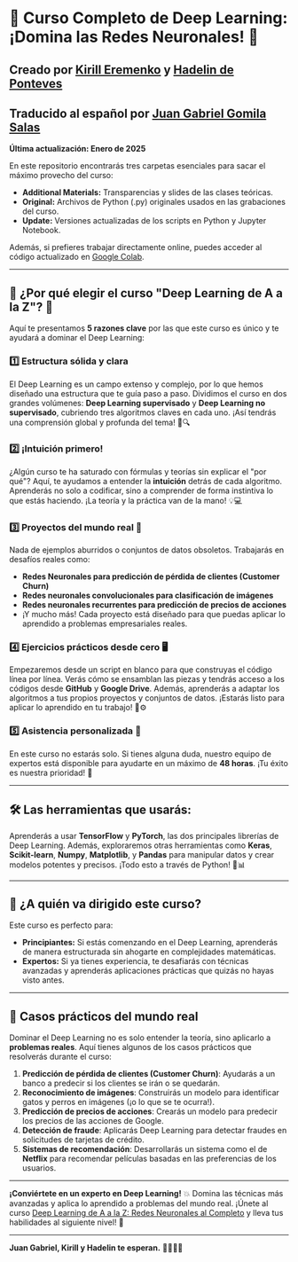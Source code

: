 # 🚀 Curso Completo de Deep Learning: ¡Domina las Redes Neuronales! 🧠

## Creado por [Kirill Eremenko](https://www.udemy.com/user/kirilleremenko/) y [Hadelin de Ponteves](https://www.udemy.com/user/hadelin-de-ponteves/)  
## Traducido al español por [Juan Gabriel Gomila Salas](https://www.udemy.com/user/juangabriel2)

**Última actualización: Enero de 2025**  

En este repositorio encontrarás tres carpetas esenciales para sacar el máximo provecho del curso:

- **Additional Materials:** Transparencias y slides de las clases teóricas.
- **Original:** Archivos de Python (.py) originales usados en las grabaciones del curso.
- **Update:** Versiones actualizadas de los scripts en Python y Jupyter Notebook.

Además, si prefieres trabajar directamente online, puedes acceder al código actualizado en [Google Colab](https://drive.google.com/drive/folders/1YmMQL5TNmMTV5xK2IK4R8u9Dzv5jCwrc?usp=share_link).

---

## 🌟 ¿Por qué elegir el curso "Deep Learning de A a la Z"? 🌟

Aquí te presentamos **5 razones clave** por las que este curso es único y te ayudará a dominar el Deep Learning:

### 1️⃣ **Estructura sólida y clara**

El Deep Learning es un campo extenso y complejo, por lo que hemos diseñado una estructura que te guía paso a paso. Dividimos el curso en dos grandes volúmenes: **Deep Learning supervisado** y **Deep Learning no supervisado**, cubriendo tres algoritmos claves en cada uno. ¡Así tendrás una comprensión global y profunda del tema! 📘🔍

### 2️⃣ **¡Intuición primero!**

¿Algún curso te ha saturado con fórmulas y teorías sin explicar el "por qué"? Aquí, te ayudamos a entender la **intuición** detrás de cada algoritmo. Aprenderás no solo a codificar, sino a comprender de forma instintiva lo que estás haciendo. ¡La teoría y la práctica van de la mano! 💡💻

### 3️⃣ **Proyectos del mundo real 💼**

Nada de ejemplos aburridos o conjuntos de datos obsoletos. Trabajarás en desafíos reales como:

- **Redes Neuronales para predicción de pérdida de clientes (Customer Churn)**
- **Redes neuronales convolucionales para clasificación de imágenes**
- **Redes neuronales recurrentes para predicción de precios de acciones**
- ¡Y mucho más! Cada proyecto está diseñado para que puedas aplicar lo aprendido a problemas empresariales reales.

### 4️⃣ **Ejercicios prácticos desde cero 🖥️**

Empezaremos desde un script en blanco para que construyas el código línea por línea. Verás cómo se ensamblan las piezas y tendrás acceso a los códigos desde **GitHub** y **Google Drive**. Además, aprenderás a adaptar los algoritmos a tus propios proyectos y conjuntos de datos. ¡Estarás listo para aplicar lo aprendido en tu trabajo! 🔧⚙️

### 5️⃣ **Asistencia personalizada 💬**

En este curso no estarás solo. Si tienes alguna duda, nuestro equipo de expertos está disponible para ayudarte en un máximo de **48 horas**. ¡Tu éxito es nuestra prioridad! 🚀

---

## 🛠️ Las herramientas que usarás:

Aprenderás a usar **TensorFlow** y **PyTorch**, las dos principales librerías de Deep Learning. Además, exploraremos otras herramientas como **Keras**, **Scikit-learn**, **Numpy**, **Matplotlib**, y **Pandas** para manipular datos y crear modelos potentes y precisos. ¡Todo esto a través de Python! 🐍📊

---

## 🎯 ¿A quién va dirigido este curso?

Este curso es perfecto para:

- **Principiantes:** Si estás comenzando en el Deep Learning, aprenderás de manera estructurada sin ahogarte en complejidades matemáticas.
- **Expertos:** Si ya tienes experiencia, te desafiarás con técnicas avanzadas y aprenderás aplicaciones prácticas que quizás no hayas visto antes.

---

## 📝 Casos prácticos del mundo real

Dominar el Deep Learning no es solo entender la teoría, sino aplicarlo a **problemas reales**. Aquí tienes algunos de los casos prácticos que resolverás durante el curso:

1. **Predicción de pérdida de clientes (Customer Churn)**: Ayudarás a un banco a predecir si los clientes se irán o se quedarán.
2. **Reconocimiento de imágenes**: Construirás un modelo para identificar gatos y perros en imágenes (¡o lo que se te ocurra!).
3. **Predicción de precios de acciones**: Crearás un modelo para predecir los precios de las acciones de Google.
4. **Detección de fraude**: Aplicarás Deep Learning para detectar fraudes en solicitudes de tarjetas de crédito.
5. **Sistemas de recomendación**: Desarrollarás un sistema como el de **Netflix** para recomendar películas basadas en las preferencias de los usuarios.

---

**¡Conviértete en un experto en Deep Learning!** 💥 Domina las técnicas más avanzadas y aplica lo aprendido a problemas del mundo real. ¡Únete al curso [Deep Learning de A a la Z: Redes Neuronales al Completo](https://cursos.frogamesformacion.com/courses/deep-learning-az) y lleva tus habilidades al siguiente nivel! 🚀

---

**Juan Gabriel, Kirill y Hadelin te esperan.** 👨‍🏫👨‍💻

